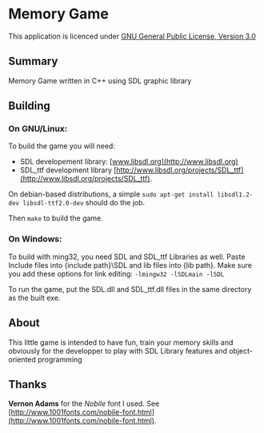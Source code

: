 Memory Game
=================
This application is licenced under [GNU General Public License, Version 3.0](http://www.gnu.org/copyleft/gpl.html)

Summary
-------

Memory Game written in C++ using SDL graphic library

Building
--------

### On GNU/Linux:
To build the game you will need:

* SDL developement library: [www.libsdl.org](http://www.libsdl.org)
* SDL_ttf development library [http://www.libsdl.org/projects/SDL_ttf](http://www.libsdl.org/projects/SDL_ttf).

On debian-based distributions, a simple
`sudo apt-get install libsdl1.2-dev libsdl-ttf2.0-dev`
should do the job.

Then `make` to build the game.
    
### On Windows:
To build with ming32, you need SDL and SDL_ttf Libraries as well. Paste Include files into {include path}\SDL and lib files into {lib path}. Make sure you add these options for link editing:
`-lmingw32 -lSDLmain -lSDL`

To run the game, put the SDL.dll and SDL_ttf.dll files in the same directory as the built exe.

About
-----

This little game is intended to have fun, train your memory skills and obviously for the developper to play with SDL Library features and object-oriented programming

Thanks
------

 **Vernon Adams** for the *Nobile* font I used. See [http://www.1001fonts.com/nobile-font.html](http://www.1001fonts.com/nobile-font.html).
